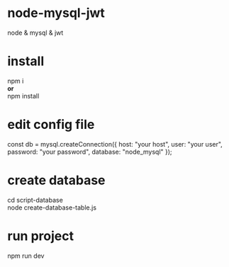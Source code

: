 # node-mysql-jwt
node &amp; mysql &amp; jwt

# install
npm i<br>
<b>or</b><br> 
npm install

# edit config file 
const db = mysql.createConnection({
    host: "your host",
    user: "your user",
    password: "your password",
    database: "node_mysql"
});


# create database
cd script-database <br>
node create-database-table.js

# run project
npm run dev
